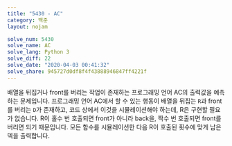 ```yaml
---
title: "5430 - AC"
category: 백준
layout: nojam

solve_num: 5430
solve_name: AC
solve_lang: Python 3
solve_diff: 22
solve_date: "2020-04-03 00:41:32"
solve_share: 945727d0df8f4f43888946847ff4221f
---
```


배열을 뒤집거나 front를 버리는 작업이 존재하는 프로그래밍 언어 AC의 출력값을 예측하는 문제입니다. 프로그래밍 언어 AC에서 할 수 있는 행동이 배열을 뒤집는 `R`과 front를 버리는 `D`가 존재하고, 코드 상에서 이것을 시뮬레이션해야 하는데, R은 구현할 필요가 없습니다. R이 홀수 번 호출되면 front가 아니라 back을, 짝수 번 호출되면 front를 버리면 되기 때문입니다. 모든 함수를 시뮬레이션한 다음 R이 호출된 횟수에 맞게 남은 덱을 출력합니다.
